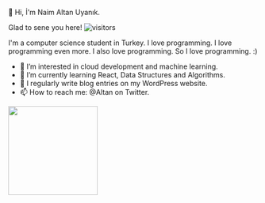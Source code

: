 👋 Hi, İ'm Naim Altan Uyanık.

Glad to sene you here! ![visitors](https://visitor-badge.glitch.me/badge?page_id=page.id)

I'm a computer science student in Turkey. I love programming. I love programming even more. I also love programming. So I love programming. :)

- 👀 I’m interested in cloud development and machine learning.
- 🌱 I’m currently learning React, Data Structures and Algorithms.
- 📝 I regularly write blog entries on my WordPress website.
- 📫 How to reach me: @Altan on Twitter.

<img height="180em" src="https://github-readme-stats.vercel.app/api?username=FrostBite-cpp&show_icons=true&hide_border=true&&count_private=true&include_all_commits=true" />


